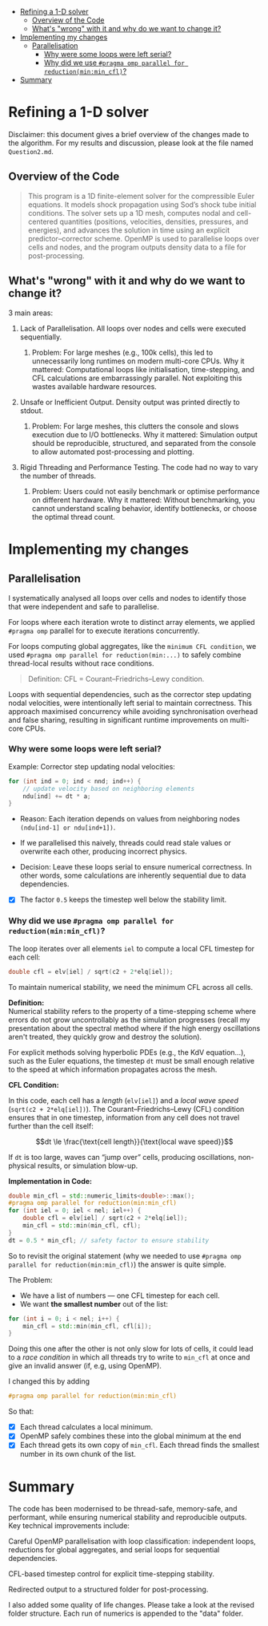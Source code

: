 - [Refining a 1-D solver](#refining-a-1-d-solver)
  - [Overview of the Code](#overview-of-the-code)
  - [What's "wrong" with it and why do we want to change it?](#whats-wrong-with-it-and-why-do-we-want-to-change-it)
- [Implementing my changes](#implementing-my-changes)
  - [Parallelisation](#parallelisation)
    - [Why were some loops were left serial?](#why-were-some-loops-were-left-serial)
    - [Why did we use `#pragma omp parallel for reduction(min:min_cfl)`?](#why-did-we-use-pragma-omp-parallel-for-reductionminmin_cfl)
- [Summary](#summary)



# Refining a 1-D solver

Disclaimer: this document gives a brief overview of the changes made to the algorithm. For my results and discussion, please look at the file named `Question2.md`.

## Overview of the Code

> This program is a 1D finite-element solver for the compressible Euler equations. It models shock propagation using Sod’s shock tube initial conditions. The solver sets up a 1D mesh, computes nodal and cell-centered quantities (positions, velocities, densities, pressures, and energies), and advances the solution in time using an explicit predictor–corrector scheme. OpenMP is used to parallelise loops over cells and nodes, and the program outputs density data to a file for post-processing.


## What's "wrong" with it and why do we want to change it? 

3 main areas: 

1. Lack of Parallelisation. All loops over nodes and cells were executed sequentially.  
   1. Problem: For large meshes (e.g., 100k cells), this led to unnecessarily long runtimes on modern multi-core CPUs. Why it mattered: Computational loops like initialisation, time-stepping, and CFL calculations are embarrassingly parallel. Not exploiting this wastes available hardware resources.

1. Unsafe or Inefficient Output. Density output was printed directly to stdout. 
   1. Problem: For large meshes, this clutters the console and slows execution due to I/O bottlenecks. Why it mattered: Simulation output should be reproducible, structured, and separated from the console to allow automated post-processing and plotting.

1. Rigid Threading and Performance Testing. The code had no way to vary the number of threads. 
   1. Problem: Users could not easily benchmark or optimise performance on different hardware. Why it mattered: Without benchmarking, you cannot understand scaling behavior, identify bottlenecks, or choose the optimal thread count.

# Implementing my changes

## Parallelisation

I systematically analysed all loops over cells and nodes to identify those that were independent and safe to parallelise. 

For loops where each iteration wrote to distinct array elements, we applied `#pragma omp` parallel for to execute iterations concurrently. 

For loops computing global aggregates, like the `minimum CFL condition`, we used `#pragma omp parallel for reduction(min:...)` to safely combine thread-local results without race conditions. 

> Definition: 
> CFL = Courant–Friedrichs–Lewy condition.

Loops with sequential dependencies, such as the corrector step updating nodal velocities, were intentionally left serial to maintain correctness. This approach maximised concurrency while avoiding synchronisation overhead and false sharing, resulting in significant runtime improvements on multi-core CPUs.


### Why were some loops were left serial?

Example: Corrector step updating nodal velocities:

```c++
for (int ind = 0; ind < nnd; ind++) {
    // update velocity based on neighboring elements
    ndu[ind] += dt * a;
}
```

- Reason: Each iteration depends on values from neighboring nodes `(ndu[ind-1] or ndu[ind+1])`.

- If we parallelised this naively, threads could read stale values or overwrite each other, producing incorrect physics.

- Decision: Leave these loops serial to ensure numerical correctness. In other words, some calculations are inherently sequential due to data dependencies.

- [x] The factor `0.5` keeps the timestep well below the stability limit.

### Why did we use `#pragma omp parallel for reduction(min:min_cfl)`?

The loop iterates over all elements `iel` to compute a local CFL timestep for each cell:

```c++
double cfl = elv[iel] / sqrt(c2 + 2*elq[iel]);
```

To maintain numerical stability, we need the minimum CFL across all cells.

**Definition:**  
Numerical stability refers to the property of a time-stepping scheme where errors do not grow uncontrollably as the simulation progresses (recall my presentation about the spectral method where if the high energy oscillations aren't treated, they quickly grow and destroy the solution). 

For explicit methods solving hyperbolic PDEs (e.g., the KdV equation...), such as the Euler equations, the timestep `dt` must be small enough relative to the speed at which information propagates across the mesh.

**CFL Condition:**  

In this code, each cell has a *length* (`elv[iel]`) and a *local wave speed* (`sqrt(c2 + 2*elq[iel])`). The Courant–Friedrichs–Lewy (CFL) condition ensures that in one timestep, information from any cell does not travel further than the cell itself:


$$dt \le \frac{\text{cell length}}{\text{local wave speed}}$$


If `dt` is too large, waves can “jump over” cells, producing oscillations, non-physical results, or simulation blow-up.

**Implementation in Code:**

```cpp
double min_cfl = std::numeric_limits<double>::max();
#pragma omp parallel for reduction(min:min_cfl)
for (int iel = 0; iel < nel; iel++) {
    double cfl = elv[iel] / sqrt(c2 + 2*elq[iel]);
    min_cfl = std::min(min_cfl, cfl);
}
dt = 0.5 * min_cfl; // safety factor to ensure stability
```

So to revisit the original statement (why we needed to use `#pragma omp parallel for reduction(min:min_cfl)`) the answer is quite simple.

The Problem: 

- We have a list of numbers — one CFL timestep for each cell.  
- We want **the smallest number** out of the list:

```cpp
for (int i = 0; i < nel; i++) {
    min_cfl = std::min(min_cfl, cfl[i]);
}
```

Doing this one after the other is not only slow for lots of cells, it could lead to a *race condition* in which all threads try to write to `min_cfl` at once and give an invalid answer (if, e.g, using OpenMP).

I changed this by adding 

```c++
#pragma omp parallel for reduction(min:min_cfl)
```
So that:
- [x] Each thread calculates a local minimum.
- [x] OpenMP safely combines these into the global minimum at the end
- [x] Each thread gets its own copy of `min_cfl`. Each thread finds the smallest number in its own chunk of the list.

# Summary 


The code has been modernised to be thread-safe, memory-safe, and performant, while ensuring numerical stability and reproducible outputs. Key technical improvements include:

Careful OpenMP parallelisation with loop classification: independent loops, reductions for global aggregates, and serial loops for sequential dependencies.

CFL-based timestep control for explicit time-stepping stability.

Redirected output to a structured folder for post-processing.

I also added some quality of life changes. Please take a look at the revised folder structure. Each run of numerics is appended to the "data" folder. 